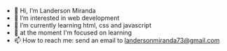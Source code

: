 - 👋 Hi, I’m Landerson Miranda
- 👀 I’m interested in web development
- 🌱 I’m currently learning html, css and javascript
- 💞️ at the moment I'm focused on learning
- 📫 How to reach me: send an email to landersonmiranda73@gmail.com 

<!---
LandersonMiranda/LandersonMiranda is a ✨ special ✨ repository because its `README.md` (this file) appears on your GitHub profile.
You can click the Preview link to take a look at your changes.
--->
